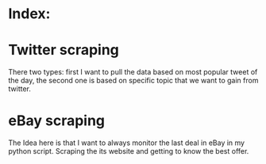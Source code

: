# Index:

# Twitter scraping
There two types: first I want to pull the data based on most popular tweet of the day, the second one is based on specific topic that we want to gain from twitter.

# eBay scraping
The Idea here is that I want to always monitor the last deal in eBay in my python script. Scraping the its website and getting to know the best offer.
